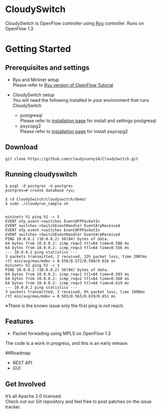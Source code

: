 CloudySwitch
============

CloudySwitch is OpenFlow controller using [Ryu](https://github.com/osrg/ryu) controller. Runs on OpenFlow 1.3

Getting Started
============

## Prerequisites and settings
* Ryu and Mininet setup  
Please refer to [Ryu version of OpenFlow Tutorial](https://github.com/osrg/ryu/wiki/OpenFlow_Tutorial)

* CloudySwitch setup  
You will need the following installed in your environment that runs CloudySwitch
  * postgresql  
Please refer to [installation page](http://www.postgresql.org/) for install and settings postgresql
  * psycopg2  
Please refer to [installation page](http://initd.org/psycopg/install/) for install psycopg2

## Download
    git clone https://github.com/cloudysunny14/CloudySwitch.git

## Running cloudyswitch
    $ psql -d postgres -U postgres
    postgres=# create database ryu;
    
    $ cd CloudySwitch/cloudyswitch/demo/
    $ sudo ./cloudyrun_sample.sh


    mininet> h1 ping h2 -c 3
    EVENT ofp_event->switches EventOFPPacketIn
    EVENT switches->SwitchEventHandler EventArpReceived
    EVENT ofp_event->switches EventOFPPacketIn
    EVENT switches->SwitchEventHandler EventArpReceived
    PING 10.0.0.2 (10.0.0.2) 56(84) bytes of data.
    64 bytes from 10.0.0.2: icmp_req=2 ttl=64 time=0.588 ms
    64 bytes from 10.0.0.2: icmp_req=3 ttl=64 time=0.556 ms
    --- 10.0.0.2 ping statistics ---
    3 packets transmitted, 2 received, 33% packet loss, time 2007ms
    rtt min/avg/max/mdev = 0.556/0.572/0.588/0.016 ms
    mininet> h1 ping h2 -c 3
    PING 10.0.0.2 (10.0.0.2) 56(84) bytes of data.
    64 bytes from 10.0.0.2: icmp_req=1 ttl=64 time=0.503 ms
    64 bytes from 10.0.0.2: icmp_req=2 ttl=64 time=0.568 ms
    64 bytes from 10.0.0.2: icmp_req=3 ttl=64 time=0.619 ms
    --- 10.0.0.2 ping statistics ---
    3 packets transmitted, 3 received, 0% packet loss, time 1998ms
    rtt min/avg/max/mdev = 0.503/0.563/0.619/0.051 ms

※There is the known issue only the first ping is not reach.

## Features
* Packet forwading using MPLS on OpenFlow 1.3

The code is a work in progress, and this is an early release.

##Roadmap
* REST API
* GUI

## Get Involved
It’s all Apache 2.0 licensed.  
Check out our Git repository and feel free to post patches on the issue tracker.

